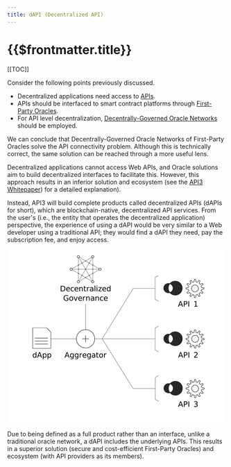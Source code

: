 ```yaml
---
title: dAPI (Decentralized API)
---
```


# {{$frontmatter.title}}

<TocHeader />
[[TOC]]

Consider the following points previously discussed.

* Decentralized applications need access to [APIs](./apis.md).
* APIs should be interfaced to smart contract platforms through [First-Party Oracles](./first-party-oracles.md).
* For API level decentralization, [Decentrally-Governed Oracle Networks](./decentrally-governed-oracle-networks.md) should be employed.

We can conclude that Decentrally-Governed Oracle Networks of First-Party Oracles solve the API connectivity problem. Although this is technically correct, the same solution can be reached through a more useful lens.

Decentralized applications cannot access Web APIs, and Oracle solutions aim to build decentralized interfaces to facilitate this. However, this approach results in an inferior solution and ecosystem (see the <a href="../../api3-whitepaper.pdf" target="_whitepaper_pdf">API3 Whitepaper</a>) for a detailed explanation).

Instead, API3 will build complete products called decentralized APIs (dAPIs for short), which are blockchain-native, decentralized API services. From the user's (i.e., the entity that operates the decentralized application) perspective, the experience of using a dAPI would be very similar to a Web developer using a traditional API; they would find a dAPI they need, pay the subscription fee, and enjoy access.

![dapi.png](../figures/dapi.png)

Due to being defined as a full product rather than an interface, unlike a traditional oracle network, a dAPI includes the underlying APIs. This results in a superior solution (secure and cost-efficient First-Party Oracles) and ecosystem (with API providers as its members).
